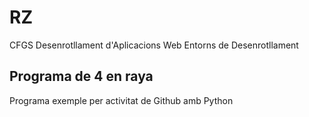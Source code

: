 # RZ

CFGS Desenrotllament d'Aplicacions Web
Entorns de Desenrotllament

## Programa de 4 en raya

Programa exemple per activitat de Github amb Python

